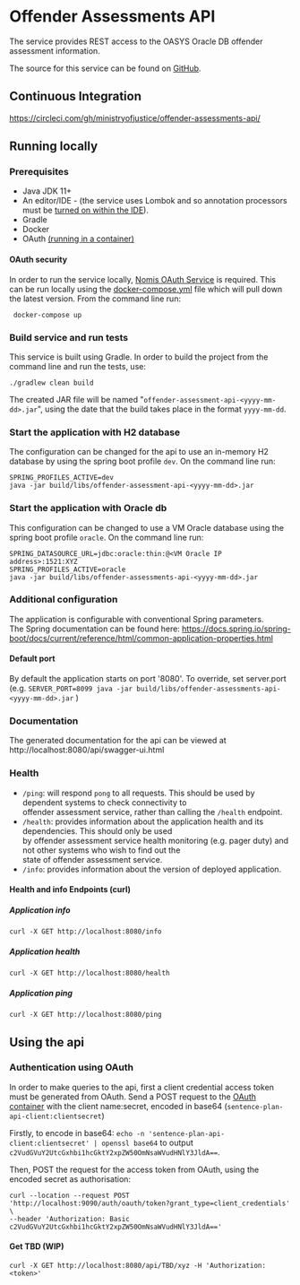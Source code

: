 # Offender Assessments API  
  
The service provides REST access to the OASYS Oracle DB offender assessment information.  
  
The source for this service can be found on [GitHub](https://github.com/ministryofjustice/offender-assessments-api.git).  
  
  
## Continuous Integration  
https://circleci.com/gh/ministryofjustice/offender-assessments-api/  
  
## Running locally  
  
### Prerequisites  
* Java JDK 11+  
* An editor/IDE - (the service uses Lombok and so annotation processors must be [turned on within the IDE](https://www.baeldung.com/lombok-ide)).  
* Gradle  
* Docker  
* OAuth  [(running in a container)](#oauth-security)
  
#### OAuth security  
In order to run the service locally, [Nomis OAuth Service](https://github.com/ministryofjustice/nomis-oauth2-server/) is required. This can be run locally using the [docker-compose.yml](docker-compose.yml) file which will pull down the latest version.  From the command line run:
  
```
 docker-compose up 
```  
  
### Build service and run tests  
  
This service is built using Gradle. In order to build the project from the command line and run the tests, use:
```  
./gradlew clean build  
```  
The created JAR file will be named "`offender-assessment-api-<yyyy-mm-dd>.jar`", using the date that the build takes place in the format `yyyy-mm-dd`.  
  
  
### Start the application with H2 database  
  
The configuration can be changed for the api to use an in-memory H2 database by using the spring boot profile `dev`. On the command line run:
  ```  
SPRING_PROFILES_ACTIVE=dev 
java -jar build/libs/offender-assessment-api-<yyyy-mm-dd>.jar  
```  
  
### Start the application with Oracle db  
This configuration can be changed to use a VM Oracle database using the spring boot profile `oracle`.  On the command line run:
  ```  
SPRING_DATASOURCE_URL=jdbc:oracle:thin:@<VM Oracle IP address>:1521:XYZ
SPRING_PROFILES_ACTIVE=oracle 
java -jar build/libs/offender-assessments-api-<yyyy-mm-dd>.jar  
```  
  
### Additional configuration  
The application is configurable with conventional Spring parameters.  
The Spring documentation can be found here: https://docs.spring.io/spring-boot/docs/current/reference/html/common-application-properties.html  
  
#### Default port  
By default the application starts on port '8080'.   To override, set server.port (e.g. `SERVER_PORT=8099 java -jar build/libs/offender-assessments-api-<yyyy-mm-dd>.jar` )  
  
### Documentation  
The generated documentation for the api can be viewed at http://localhost:8080/api/swagger-ui.html  
  
### Health  
  
- `/ping`: will respond `pong` to all requests.  This should be used by dependent systems to check connectivity to   
offender assessment service, rather than calling the `/health` endpoint.  
- `/health`: provides information about the application health and its dependencies.  This should only be used  
by offender assessment service health monitoring (e.g. pager duty) and not other systems who wish to find out the   
state of offender assessment service.  
- `/info`: provides information about the version of deployed application.  
  
#### Health and info Endpoints (curl)  
  
##### Application info  
```  
curl -X GET http://localhost:8080/info  
```  
  
##### Application health  
```  
curl -X GET http://localhost:8080/health  
```  
  
##### Application ping  
```  
curl -X GET http://localhost:8080/ping  
```  
[comment]: <> (mention H2 console endpoint)

## Using the api  
  
### Authentication using OAuth
In order to make queries to the api, first a client credential access token must be generated from OAuth. Send a POST request to the [OAuth container](#oauth-security) with the client name:secret, encoded in base64 (`sentence-plan-api-client:clientsecret`)

Firstly, to encode in base64: `echo -n 'sentence-plan-api-client:clientsecret' | openssl base64` to output `c2VudGVuY2UtcGxhbi1hcGktY2xpZW50OmNsaWVudHNlY3JldA==`. 

 Then, POST the request for the access token from OAuth, using the encoded secret as authorisation:
 ```
 curl --location --request POST 'http://localhost:9090/auth/oauth/token?grant_type=client_credentials' \
 --header 'Authorization: Basic c2VudGVuY2UtcGxhbi1hcGktY2xpZW50OmNsaWVudHNlY3JldA=='
```

#### Get TBD  (WIP)
```  
curl -X GET http://localhost:8080/api/TBD/xyz -H 'Authorization: <token>'  
```



